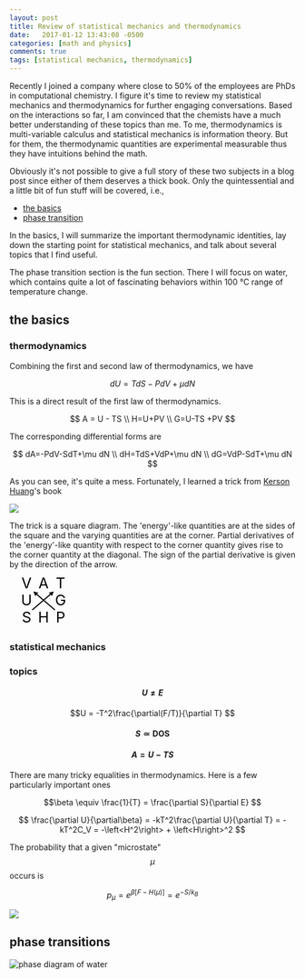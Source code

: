 ```yaml
---
layout: post
title: Review of statistical mechanics and thermodynamics
date:   2017-01-12 13:43:08 -0500
categories: [math and physics]
comments: true
tags: [statistical mechanics, thermodynamics]
---
```


Recently I joined a company where close to 50% of the employees are PhDs in
computational chemistry.
I figure it's time to review my statistical mechanics and thermodynamics for
further engaging conversations.
Based on the interactions so far, I am convinced that the chemists have a much 
better understanding of these topics than me. To me, thermodynamics is
multi-variable calculus and statistical mechanics is information theory.
But for them, the thermodynamic quantities are experimental measurable thus
they have intuitions behind the math.

Obviously it's not possible to give a full story of these two subjects in a blog post since either of them deserves a thick book. Only the quintessential and a
little bit of fun stuff will be covered, i.e.,

* [the basics](#basics)
* [phase transition](#phase)

In the basics, I will summarize the important thermodynamic identities, lay
down the starting point for statistical mechanics, and talk about several 
topics that I find useful.

The phase transition section is the fun section. There I will focus on water,
which contains quite a lot of fascinating behaviors within 100 °C range of temperature change.

## <a name='basics'></a> the basics 

### thermodynamics

Combining the first and second law of thermodynamics, we have 

$$ dU = TdS - PdV + \mu dN $$

This is a direct result of the first law of thermodynamics.


$$ A = U - TS \\ H=U+PV \\ G=U-TS +PV $$

The corresponding differential forms are

$$ dA=-PdV-SdT+\mu dN \\ dH=TdS+VdP+\mu dN \\ dG=VdP-SdT+\mu dN $$

As you can see, it's quite a mess. Fortunately, I learned a trick from [Kerson Huang](https://en.wikipedia.org/wiki/Kerson_Huang)'s book

<a href="https://www.amazon.com/gp/product/0471815187/ref=as_li_tl?ie=UTF8&camp=1789&creative=9325&creativeASIN=0471815187&linkCode=as2&tag=nosarthur2016-20&linkId=01a45bc6b594cf81108b98b687543082" target="_blank"><img border="0" src="//ws-na.amazon-adsystem.com/widgets/q?_encoding=UTF8&MarketPlace=US&ASIN=0471815187&ServiceVersion=20070822&ID=AsinImage&WS=1&Format=_SL250_&tag=nosarthur2016-20" ></a><img src="//ir-na.amazon-adsystem.com/e/ir?t=nosarthur2016-20&l=am2&o=1&a=0471815187" width="1" height="1" border="0" alt="" style="border:none !important; margin:0px !important;" />

The trick is a square diagram. The 'energy'-like quantities are at the sides of the square and the varying quantities are at the corner. Partial derivatives of
the 'energy'-like quantity with respect to the corner quantity gives rise to the
corner quantity at the diagonal. The sign of the partial derivative is given by
the direction of the arrow.

<svg width='105' height='90'> 
  <defs>
      <marker id="arrow" viewBox="0 -5 10 10" markerWidth="4" markerHeight="4" refx="5" refy="0" orient="auto" markerUnits="strokeWidth">
      <path d="M0,-5 L10,0 L0,5" />
      </marker>
  </defs>
<text x='30' y='20' text-anchor='middle' font-size='26'> V </text>
<text x='60' y='20' text-anchor='middle' font-size='26'> A </text>
<text x='90' y='20' text-anchor='middle' font-size='26'> T </text>
    <line x1="80" y1="58" x2="45" y2="28" stroke="#000" stroke-width="2" marker-end="url(#arrow)" />
<text x='30' y='50' text-anchor='middle' font-size='26'> U </text>
<text x='90' y='50' text-anchor='middle' font-size='26'> G </text>
    <line x1="40" y1="58" x2="75" y2="28" stroke="#000" stroke-width="2" marker-end="url(#arrow)" />
<text x='30' y='80' text-anchor='middle' font-size='26'> S </text>
<text x='60' y='80' text-anchor='middle' font-size='26'> H </text>
<text x='90' y='80' text-anchor='middle' font-size='26'> P </text>
</svg>

### statistical mechanics

### topics

#### $$U \neq E$$

$$U = -T^2\frac{\partial(F/T)}{\partial T} $$

#### $$S \simeq \text{DOS}$$


#### $$ A = U - TS $$

There are many tricky equalities in thermodynamics. Here is a few particularly important ones


$$\beta \equiv \frac{1}{T} = \frac{\partial S}{\partial E} $$

$$ \frac{\partial U}{\partial\beta} = -kT^2\frac{\partial U}{\partial T} = -kT^2C_V = -\left<H^2\right> + \left<H\right>^2 $$

The probability that a given "microstate" $$\mu$$ occurs is

$$p_\mu = e^{\beta [F-H(\mu) ]} = e^{-S/k_B} $$

<a href="https://www.amazon.com/gp/product/0201360764/ref=as_li_tl?ie=UTF8&camp=1789&creative=9325&creativeASIN=0201360764&linkCode=as2&tag=nosarthur2016-20&linkId=36441850561212a488b7ff2ed6871a7b" target="_blank"><img border="0" src="//ws-na.amazon-adsystem.com/widgets/q?_encoding=UTF8&MarketPlace=US&ASIN=0201360764&ServiceVersion=20070822&ID=AsinImage&WS=1&Format=_SL250_&tag=nosarthur2016-20" ></a><img src="//ir-na.amazon-adsystem.com/e/ir?t=nosarthur2016-20&l=am2&o=1&a=0201360764" width="1" height="1" border="0" alt="" style="border:none !important; margin:0px !important;" />

## <a name='phase'></a> phase transitions

![phase diagram of water](https://upload.wikimedia.org/wikipedia/commons/thumb/3/34/Phase-diag2.svg/1200px-Phase-diag2.svg.png)


